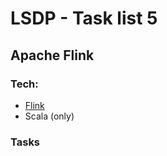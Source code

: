 # LSDP - Task list 5

## Apache Flink
### Tech:

* [Flink](https://flink.apache.org/)
* Scala (only)

### Tasks
